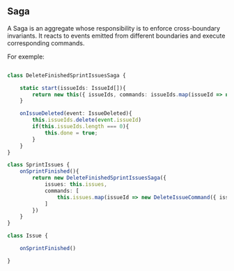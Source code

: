 ## Saga

A Saga is an aggregate whose responsibility is to enforce cross-boundary invariants.
It reacts to events emitted from different boundaries and execute corresponding commands.

For exemple:
```ts

class DeleteFinishedSprintIssuesSaga {

    static start(issueIds: IssueId[]){
        return new this({ issueIds, commands: issueIds.map(issueId => new DeleteIssueCommand({ issueId })) })
    }

    onIssueDeleted(event: IssueDeleted){
        this.issueIds.delete(event.issueId)
        if(this.issueIds.length === 0){
            this.done = true;
        }
    }
}

class SprintIssues {
    onSprintFinished(){
        return new DeleteFinishedSprintIssuesSaga({
            issues: this.issues,
            commands: [
                this.issues.map(issueId => new DeleteIssueCommand({ issueId }))
            ]
        })
    }
}

class Issue {

    onSprintFinished()

}

```